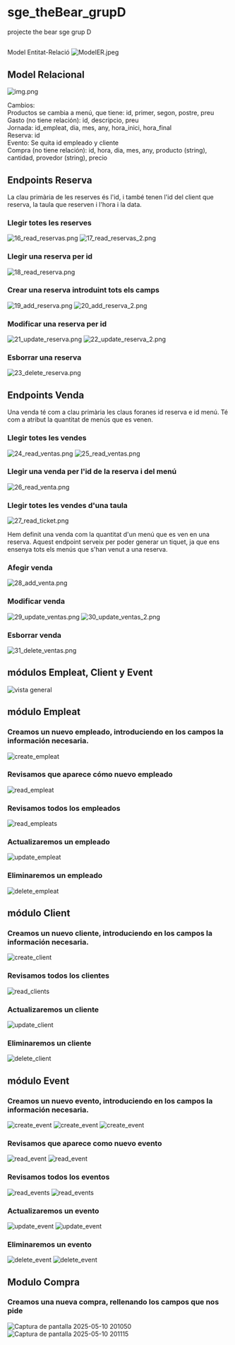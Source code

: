 # sge_theBear_grupD
projecte the bear sge grup D
##
Model Entitat-Relació
![ModelER.jpeg](ModelER.jpeg)

## Model Relacional
![img.png](img.png)

Cambios:  
Productos se cambia a menú, que tiene: id, primer, segon, postre, preu  
Gasto (no tiene relación): id, descripcio, preu  
Jornada: id_empleat, dia, mes, any, hora_inici, hora_final  
Reserva: id  
Evento: Se quita id empleado y cliente  
Compra (no tiene relación): id, hora, dia, mes, any, producto (string), cantidad, provedor (string), precio  


## Endpoints Reserva
La clau primària de les reserves és l'id, i també tenen l'id del client que reserva, la taula que reserven i l'hora i la data.
### Llegir totes les reserves
![16_read_reservas.png](pics_Jose/16_read_reservas.png)
![17_read_reservas_2.png](pics_Jose/17_read_reservas_2.png)

### Llegir una reserva per id
![18_read_reserva.png](pics_Jose/18_read_reserva.png)

### Crear una reserva introduint tots els camps
![19_add_reserva.png](pics_Jose/19_add_reserva.png)
![20_add_reserva_2.png](pics_Jose/20_add_reserva_2.png)

### Modificar una reserva per id
![21_update_reserva.png](pics_Jose/21_update_reserva.png)
![22_update_reserva_2.png](pics_Jose/22_update_reserva_2.png)

### Esborrar una reserva
![23_delete_reserva.png](pics_Jose/23_delete_reserva.png)


## Endpoints Venda
Una venda té com a clau primària les claus foranes id reserva e id menú. Té com a atribut la quantitat de menús que es venen.

### Llegir totes les vendes
![24_read_ventas.png](pics_Jose/24_read_ventas.png)
![25_read_ventas.png](pics_Jose/25_read_ventas.png)

### Llegir una venda per l'id de la reserva i del menú
![26_read_venta.png](pics_Jose/26_read_venta.png)

### Llegir totes les vendes d'una taula
![27_read_ticket.png](pics_Jose/27_read_ticket.png)

Hem definit una venda com la quantitat d'un menú que es ven en una reserva. Aquest endpoint serveix per poder generar un tiquet,
 ja que ens ensenya tots els menús que s'han venut a una reserva.
### Afegir venda
![28_add_venta.png](pics_Jose/28_add_venta.png)

### Modificar venda
![29_update_ventas.png](pics_Jose/29_update_ventas.png)
![30_update_ventas_2.png](pics_Jose/30_update_ventas_2.png)

### Esborrar venda
![31_delete_ventas.png](pics_Jose/31_delete_ventas.png)


## módulos Empleat, Client y Event

![vista general](./pics_Jose/1.png)

## módulo Empleat

### Creamos un nuevo empleado, introduciendo en los campos la información necesaria.
![create_empleat](./pics_Jose/3-create_empleat.png)

### Revisamos que aparece cómo nuevo empleado
![read_empleat](./pics_Jose/5-read_empleat.png)

### Revisamos todos los empleados
![read_empleats](./pics_Jose/2a-read_empleats.png)

### Actualizaremos un empleado
![update_empleat](./pics_Jose/4-update_empleat.png)

### Eliminaremos un empleado
![delete_empleat](./pics_Jose/6-delete_empleat.png)

## módulo Client

### Creamos un nuevo cliente, introduciendo en los campos la información necesaria.
![create_client](./pics_Jose/7-create_client.png)

### Revisamos todos los clientes
![read_clients](./pics_Jose/8-read_clients.png)

### Actualizaremos un cliente
![update_client](./pics_Jose/9-update_client.png)

### Eliminaremos un cliente
![delete_client](./pics_Jose/10_delete_client.png)

## módulo Event

### Creamos un nuevo evento, introduciendo en los campos la información necesaria.
![create_event](./pics_Jose/12-create_event.png)
![create_event](./pics_Jose/12a-create_event.png)
![create_event](./pics_Jose/12b-create_event.png)

### Revisamos que aparece como nuevo evento
![read_event](./pics_Jose/15-read_event.png)
![read_event](./pics_Jose/15a-read_event.png)

### Revisamos todos los eventos
![read_events](./pics_Jose/11-read_events.png)
![read_events](./pics_Jose/11a-read_events.png)

### Actualizaremos un evento
![update_event](./pics_Jose/13-update_event.png)
![update_event](./pics_Jose/13a-update_event.png)

### Eliminaremos un evento
![delete_event](./pics_Jose/14-delete_event.png)
![delete_event](./pics_Jose/14a-delete_event.png)



## Modulo Compra


### Creamos una nueva compra, rellenando los campos que nos pide 

![Captura de pantalla 2025-05-10 201050](https://github.com/user-attachments/assets/746a2ea7-c1ba-4d19-929d-26fcbfaf884c)
![Captura de pantalla 2025-05-10 201115](https://github.com/user-attachments/assets/1bc2066a-8f77-4028-9c89-8226ee3aabbb)









